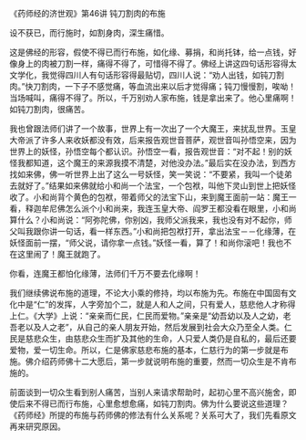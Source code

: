 《药师经的济世观》第46讲 钝刀割肉的布施

设不获已，而行施时，如割身肉，深生痛惜。

这是佛经的形容，假使不得已而行布施，如化缘、募捐，和尚托钵，给一点钱，好像身上的肉被刀割一样，痛得不得了，可惜得不得了。佛经上讲这四句话形容得太文学化，我觉得四川人有句话形容得最贴切，四川人说：“劝人出钱，如钝刀割肉。”快刀割肉，一下子不感觉痛，等血流出来以后才觉得痛；钝刀慢慢割，唉呦！当场喊叫，痛得不得了。所以，千万别劝人家布施，钱是拿出来了。他心里痛啊！如钝刀割肉，很痛苦。

我也曾跟法师们讲了一个故事，世界上有一次出了一个大魔王，来扰乱世界。玉皇大帝派了许多人来收妖都没有效，后来报告观世音菩萨，观世音叫孙悟空来，因为世界上的妖怪，孙悟空每个都认识。孙悟空一看，报告观世音：“对不起！别的妖怪我都知道，这个魔王的来源我摸不清楚，对他没办法。”最后实在没办法，到西方找如来佛，佛一听世界上出了这么一号妖怪，笑一笑说：“不要紧，我叫一个徒弟去就好了。”结果如来佛就给小和尚一个法宝，一个包袱，叫他下灵山到世上把妖怪收了。小和尚背个黄色的包袱，带着师父的法宝下山，来到魔王面前一站：魔王一看，释迦牟尼佛怎么派个小和尚来，我连玉皇大帝、阎罗王都没看在眼里，小和尚算什么？小和尚说：“阿弥陀佛，你别凶，我师父派我来，我也没有对不起你，师父叫我跟你讲一句话，看一样东西。”小和尚把包袱打开，拿出法宝－－化缘薄，在妖怪面前一摆，“师父说，请你拿一点钱。”妖怪一看，算了！和尚你滚吧！我也不在这里闹了！魔王就跑了。

你看，连魔王都怕化缘薄，法师们千万不要去化缘啊！

我们继续佛说布施的道理，不论大小乘的修持，均以布施为先。布施在中国固有文化中是“仁”的发挥，人字旁加个二，就是人和人之间，只有爱人，慈悲他人才称得上仁。《大学》上说：“亲亲而仁民，仁民而爱物。”亲亲是“幼吾幼以及人之幼，老吾老以及人之老”，从自己的亲人朋友开始，然后发展到社会大众乃至全人类。仁民是慈悲众生，由慈悲众生而扩及其他的生命，人只爱人类仍是自私的，最后还要爱物，爱一切生命。所以，仁是佛家慈悲布施的基本，仁慈行为的第一步就是布施。佛介绍药师佛十二大愿后，第一步就说明布施的重要，然而一切众生是不肯布施的。

前面谈到一切众生看到别人痛苦，当别人来请求帮助时，起初心里不高兴施舍，即使后来不得已而行布施，心里愈想愈痛，如钝刀割肉。佛为什么要说这些道理？《药师经》所提的布施与药师佛的修法有什么关系呢？关系可大了，我们先看原文再来研究原因。